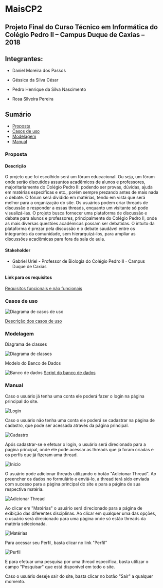 # MaisCP2

## Projeto Final do Curso Técnico em Informática do Colégio Pedro II – Campus Duque de Caxias – 2018

## Integrantes:

- Daniel Moreira dos Passos

- Géssica da Silva César

- Pedro Henrique da Silva Nascimento

- Rosa Silveira Pereira

## Sumário

- [Proposta](#proposta)
- [Casos de uso](#casos-de-uso)
- [Modelagem](#modelagem)
- [Manual](#manual)

### Proposta

#### Descrição

O projeto que foi escolhido será um fórum educacional. Ou seja, um fórum onde serão discutidos assuntos acadêmicos de alunos e professores, majoritariamente do Colégio Pedro II: podendo ser provas, dúvidas, ajuda em matérias específicas e etc., porém sempre prezando antes de mais nada o debate. O fórum será dividido em matérias, tendo em vista que será melhor para a organização do site. Os usuários podem criar threads de discussão e responder a essas threads, enquanto um visitante só pode visualizá-las. O projeto busca fornecer uma plataforma de discussão e debate para alunos e professores, principalmente do Colégio Pedro II, onde as mais diversas questões acadêmicas possam ser debatidas. O intuito da plataforma é prezar pela discussão e o debate saudável entre os integrantes da comunidade, sem hierarquizá-los, para ampliar as discussões acadêmicas para fora da sala de aula.

#### Stakeholder

- Gabriel Uriel - Professor de Biologia do Colégio Pedro II - Campus Duque de Caxias

#### Link para os requisitos

[Requisitos funcionais e não funcionais](https://github.com/cp2-dc-info-projeto-final-2018/MaisCP2/blob/master/Documenta%C3%A7%C3%A3o/requisitos.md)

### Casos de uso

![Diagrama de casos de uso](Documentação/casosDeUso.png)

[Descrição dos casos de uso](https://github.com/cp2-dc-info-projeto-final-2018/MaisCP2/blob/master/Documenta%C3%A7%C3%A3o/casosDeUso.md)

### Modelagem

Diagrama de classes

![Diagrama de classes](Documentação/diagramaDeClasse.png)

Modelo do Banco de Dados

![Banco de dados](Documentação/bd.png)
[Script do banco de dados](https://github.com/cp2-dc-info-projeto-final-2018/MaisCP2/blob/master/Documenta%C3%A7%C3%A3o/bd.sql)

### Manual

Caso o usuário já tenha uma conta ele poderá fazer o login na página principal do site.

![Login](Documentação/Telas/index.png)

Caso o usuário não tenha uma conta ele poderá se cadastrar na página de cadastro, que pode ser acessada através da página principal.

![Cadastro](Documentação/Telas/cadastro.png)

Após cadastrar-se e efetuar o login, o usuário será direcionado para a página principal, onde ele pode acessar as threads que já foram criadas e os perfis que já fizeram uma thread.

![Inicio](Documentação/Telas/inicio.png)

O usuário pode adicionar threads utilizando o botão "Adicionar Thread". Ao preencher os dados no formulário e enviá-lo, a thread terá sido enviada com sucesso para a página principal do site e para a página de sua respectiva matéria.

![Adicionar Thread](Documentação/Telas/pergunta.png)

Ao clicar em "Matérias" o usuário será direcionado para a página de exibição das diferentes disciplinas. Ao clicar em qualquer uma das opções, o usuário será direcionado para uma página onde só estão threads da matéria selecionada.

![Matérias](Documentação/Telas/materias.png)

Para acessar seu Perfil, basta clicar no link "Perfil"

![Perfil](Documentação/Telas/perfil.png)

E para efetuar uma pesquisa por uma thread específica, basta utilizar o campo "Pesquisar" que está disponível em todo o site.

Caso o usuário deseje sair do site, basta clicar no botão "Sair" a qualquer momento.
